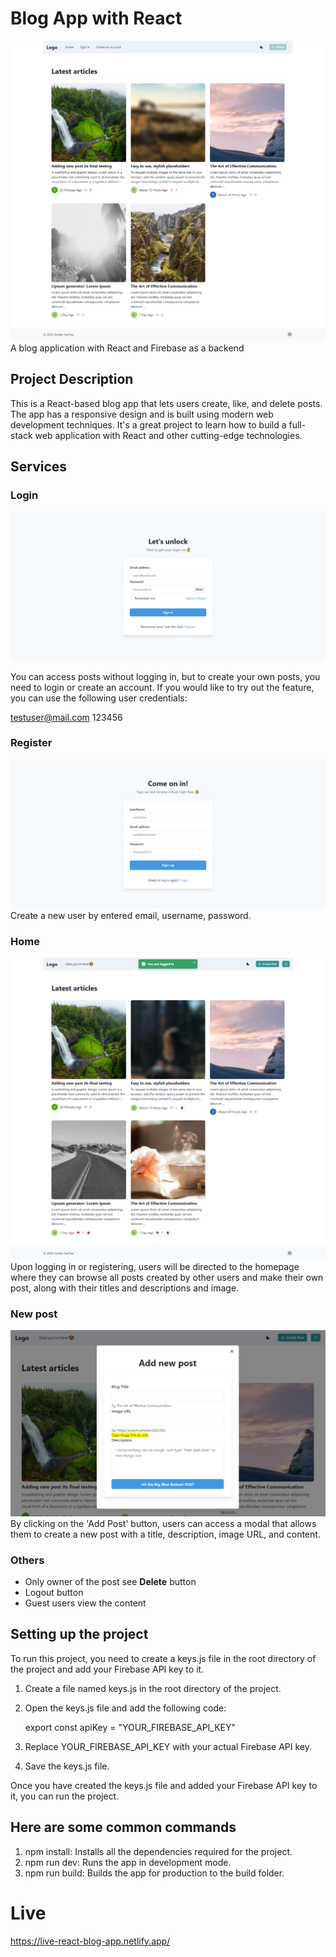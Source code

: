 # Blog App with React 

![blog landing](./public/main-page.png)
A blog application with React and Firebase as a backend

## Project Description

This is a React-based blog app that lets users create, like, and delete posts. The app has a responsive design and is built using modern web development techniques. It's a great project to learn how to build a full-stack web application with React and other cutting-edge technologies.

## Services

### Login

![login](./public/login.png)

You can access posts without logging in, but to create your own posts, you need to login or create an account. If you would like to try out the feature, you can use the following user credentials:

testuser@mail.com
123456

### Register

![register](./public/register.png)
Create a new user by entered email, username, password.

### Home

![after login screen](./public/after-login.png)
Upon logging in or registering, users will be directed to the homepage where they can browse all posts created by other users and make their own post, along with their titles and descriptions and image.

### New post

![newpost](./public/create-new-post.png)
By clicking on the 'Add Post' button, users can access a modal that allows them to create a new post with a title, description, image URL, and content.

### Others

- Only owner of the post see <b>Delete</b> button
- Logout button
- Guest users view the content

## Setting up the project

To run this project, you need to create a keys.js file in the root directory of the project and add your Firebase API key to it.

1. Create a file named keys.js in the root directory of the project.
2. Open the keys.js file and add the following code:

   export const apiKey = "YOUR_FIREBASE_API_KEY"

3. Replace YOUR_FIREBASE_API_KEY with your actual Firebase API key.
4. Save the keys.js file.

Once you have created the keys.js file and added your Firebase API key to it, you can run the project.

## Here are some common commands

1. npm install: Installs all the dependencies required for the project.
2. npm run dev: Runs the app in development mode.
3. npm run build: Builds the app for production to the build folder.

# Live

https://live-react-blog-app.netlify.app/
